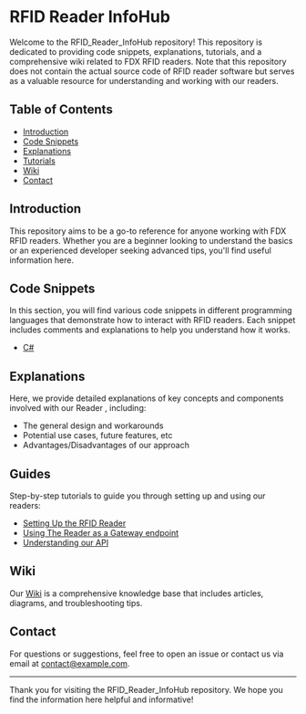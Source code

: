 # RFID Reader InfoHub

Welcome to the RFID_Reader_InfoHub repository! This repository is dedicated to providing code snippets, explanations, tutorials, and a comprehensive wiki related to FDX RFID readers. Note that this repository does not contain the actual source code of RFID reader software but serves as a valuable resource for understanding and working with our readers.

## Table of Contents

- [Introduction](#introduction)
- [Code Snippets](#code-snippets)
- [Explanations](#explanations)
- [Tutorials](#tutorials)
- [Wiki](#wiki)
- [Contact](#contact)

## Introduction

This repository aims to be a go-to reference for anyone working with FDX RFID readers. Whether you are a beginner looking to understand the basics or an experienced developer seeking advanced tips, you'll find useful information here.

## Code Snippets

In this section, you will find various code snippets in different programming languages that demonstrate how to interact with RFID readers. Each snippet includes comments and explanations to help you understand how it works.

- [C#](code-snippets/cpp.md)

## Explanations

Here, we provide detailed explanations of key concepts and components involved with our Reader , including:

- The general design and workarounds
- Potential use cases, future features, etc 
- Advantages/Disadvantages of our approach

## Guides

Step-by-step tutorials to guide you through setting up and using our readers:

- [Setting Up the RFID Reader](guides/reader_setup_guide.md)
- [Using The Reader as a Gateway endpoint](guides/network_config_guide.md)
- [Understanding our API](guides/api_documentation_guide.md)

## Wiki

Our [Wiki](https://github.com/your-username/RFID_Reader_InfoHub/wiki) is a comprehensive knowledge base that includes articles, diagrams, and troubleshooting tips.


## Contact

For questions or suggestions, feel free to open an issue or contact us via email at [contact@example.com](mailto:contact@example.com).

---

Thank you for visiting the RFID_Reader_InfoHub repository. We hope you find the information here helpful and informative!
